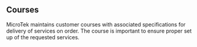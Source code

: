 ## Courses

MicroTek maintains customer courses with associated specifications for delivery of services on order. The course is important to ensure proper set up of the requested services.